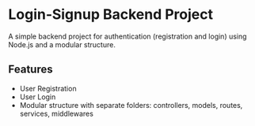 # Login‑Signup Backend Project
A simple backend project for authentication (registration and login) using Node.js and a modular structure.

## Features
- User Registration
- User Login
- Modular structure with separate folders: controllers, models, routes, services, middlewares
